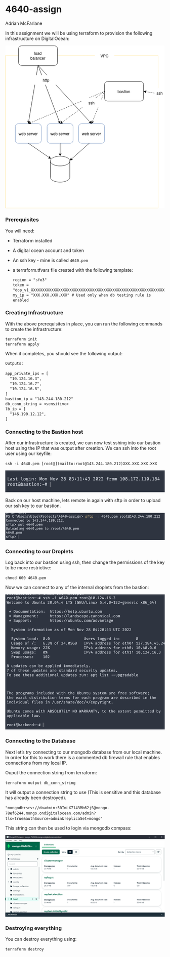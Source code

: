 # 4640-assign

Adrian McFarlane 

In this assignment we will be using terraform to provision the following infrastructure on DigitalOcean:

![Untitled_Diagram.drawio.png](images/Untitled_Diagram.drawio.png)

### Prerequisites

You will need:

- Terraform installed
- A digital ocean account and token
- An ssh key - mine is called `4640.pem`
- a terraform.tfvars file created with the following template:
    
    ```
    region = "sfo3"
    token = "dop_v1_XXXXXXXXXXXXXXXXXXXXXXXXXXXXXXXXXXXXXXXXXXXXXXXXXXXXXXXXXXXXXXXX"
    my_ip = "XXX.XXX.XXX.XXX" # Used only when db testing rule is enabled
    ```

### Creating Infrastructure

With the above prerequisites in place, you can run the following commands to create the infrastructure:

```
terraform init
terraform apply
```

When it completes, you should see the following output:

```
Outputs:

app_private_ips = [
  "10.124.16.3",
  "10.124.16.7",
  "10.124.16.8",
]
bastion_ip = "143.244.180.212"
db_conn_string = <sensitive>
lb_ip = [
  "146.190.12.12",
]
```

### Connecting to the Bastion host

After our infrastructure is created, we can now test sshing into our bastion host using the IP that was output after creation. We can ssh into the root user using our keyfile:

`ssh -i 4640.pem [root@](mailto:root@143.244.180.212)XXX.XXX.XXX.XXX`

![Untitled](images/Untitled.png)

Back on our host machine, lets remote in again with sftp in order to upload our ssh key to our bastion.

![Untitled](images/Untitled%201.png)

### Connecting to our Droplets

Log back into our bastion using ssh, then change the permissions of the key to be more restrictive:

`chmod 600 4640.pem`

Now we can  connect to any of the internal droplets from the bastion:

![Untitled](images/Untitled%202.png)

### Connecting to the Database

Next let’s try connecting to our mongodb database from our local machine. In order for this to work there is a commented db firewall rule that enables connections from my local IP.

Ouput the connection string from terraform:

`terraform output db_conn_string`

It will output a connection string to use (This is sensitive and this database has already been destroyed).

`"mongodb+srv://doadmin:50ImLX7143Mb62jS@mongo-78ef6244.mongo.ondigitalocean.com/admin?tls=true&authSource=admin&replicaSet=mongo"`

This string can then be used to login via mongodb compass:

![Untitled](images/Untitled%203.png)

### Destroying everything

You can destroy everything using:

`terraform destroy`
